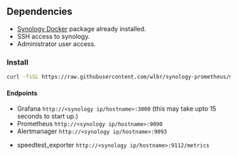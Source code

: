 ## Dependencies
- [Synology Docker](https://www.synology.com/en-global/dsm/packages/Docker) package already installed.
- SSH access to synology.
- Administrator user access.


### Install
```bash
curl -fsSL https://raw.githubusercontent.com/wlbr/synology-prometheus/master/setup | sudo sh
```

#### Endpoints
- Grafana `http://<synology ip/hostname>:3000` (this may take upto 15 seconds to start up.)
- Prometheus `http://<synology ip/hostname>:9090`
- Alertmanager `http://<synology ip/hostname>:9093`
<!-- - Node-Exporter `http://<synology ip/hostname>:9100/metrics` -->
- speedtest_exporter `http://<synology ip/hostname>:9112/metrics`

